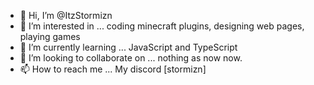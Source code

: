 - 👋 Hi, I’m @ItzStormizn
- 👀 I’m interested in ... coding minecraft plugins, designing web pages, playing games
- 🌱 I’m currently learning ... JavaScript and TypeScript
- 💞️ I’m looking to collaborate on ... nothing as now now. 
- 📫 How to reach me ... My discord [stormizn]

<!---
ItzStormizn/ItzStormizn is a ✨ special ✨ repository because its `README.md` (this file) appears on your GitHub profile.
You can click the Preview link to take a look at your changes.
--->
